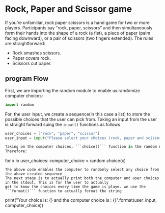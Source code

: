 # Rock, Paper and Scissor game

If you’re unfamiliar, rock paper scissors is a hand game for two or more players. 
Participants say “rock, paper, scissors” and then simultaneously form their hands into the shape of a rock (a fist), 
a piece of paper (palm facing downward), or a pair of scissors (two fingers extended). The rules are straightforward:

* Rock smashes scissors.
* Paper covers rock.
* Scissors cut paper.
## program Flow
First, we are importing the random module to enable us randomize computer choices:
```python
import random
```
For, the user input, we create a sequence(in this case a list) to store the possible choices that the user
can pick from. Taking an input from the user is straight forward suing the ```input()``` functions as follows

```python
user_choices = ["rock", "paper", "scissor"]
user_input = input("Please select your choices (rock, paper and scissor):")

Taking on the computer choices. ```choice()``` function in the random module returns a random element from the given sequence
Therefore:

```
for x in user_choices:
	computer_choice = random.choice(x)
```
The above code enables the computer to randomly select any choice from the above created sequence
The next stage is to actually print both the computer and user choices in the stdout. This is for the user to actually
get to know the choices every time the game is playe. we use the ```format()``` function to actually format the string

```
print("Your choice is: {} and the computer choice is : {}".format(user_input, computer_choice))
